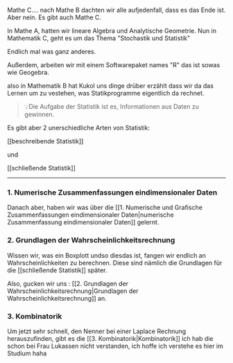 Mathe C.... nach Mathe B dachten wir alle aufjedenfall, dass es das Ende ist. Aber nein. Es gibt auch Mathe C.

In Mathe A, hatten wir lineare Algebra und Analytische Geometrie. Nun in Mathematik C, geht es um das Thema "Stochastik und Statistik"

Endlich mal was ganz anderes.

Außerdem, arbeiten wir mit einem Softwarepaket names "R" das ist sowas wie Geogebra.

also in Mathematik B hat Kukol uns dinge drüber erzählt dass wir da das Lernen um zu vestehen, was Statikprogramme eigentlich da rechnet.

>💡Die Aufgabe der Statistik ist es, Informationen aus Daten zu gewinnen.

Es gibt aber 2 unerschiedliche Arten von Statistik:

[[beschreibende Statistik]]

und 

[[schließende Statistik]]



---

### 1. Numerische Zusammenfassungen eindimensionaler Daten

Danach aber, haben wir was über die [[1. Numerische und Grafische Zusammenfassungen eindimensionaler Daten|numerische Zusammenfassung eindimensionaler Daten]] gelernt.

### 2. Grundlagen der Wahrscheinlichkeitsrechnung

Wissen wir, was ein Boxplott undso diesdas ist, fangen wir endlich an Wahrscheinlichkeiten zu berechnen. Diese sind nämlich die Grundlagen für die [[schließende Statistik]] später.

Also, gucken wir uns : [[2. Grundlagen der Wahrscheinlichkeitsrechnung|Grundlagen der Wahrscheinlichkeitsrechnung]] an.

### 3. Kombinatorik
Um jetzt sehr schnell, den Nenner bei einer Laplace Rechnung herauszufinden, gibt es die [[3. Kombinatorik|Kombinatorik]] ich hab die schon bei Frau Lukassen nicht verstanden, ich hoffe ich verstehe es hier im Studium haha
 
 